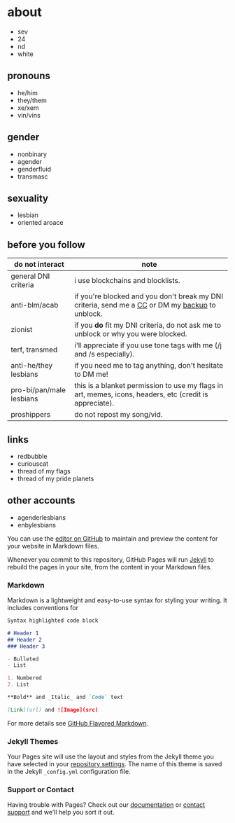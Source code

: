 # about
- sev
- 24
- nd
- white

## pronouns
- he/him
- they/them
- xe/xem
- vin/vins

## gender
- nonbinary
- agender
- genderfluid
- transmasc

## sexuality
- lesbian
- oriented aroace

## before you follow

**do not interact** | **note**
------------ | -------------
general DNI criteria | i use blockchains and blocklists.
anti-blm/acab | if you're blocked and you don't break my DNI criteria, send me a [CC](https://curiouscat.me/theybian) or DM my [backup](https://twitter.com/theybian1) to unblock.
zionist | if you **do** fit my DNI criteria, do not ask me to unblock or why you were blocked.
terf, transmed | i'll appreciate if you use tone tags with me (/j and /s especially).
anti-he/they lesbians | if you need me to tag anything, don't hesitate to DM me!
pro-bi/pan/male lesbians | this is a blanket permission to use my flags in art, memes, icons, headers, etc (credit is appreciate).
proshippers | do not repost my song/vid.

## links
- redbubble
- curiouscat
- thread of my flags
- thread of my pride planets

## other accounts
- agenderlesbians
- enbylesbians

You can use the [editor on GitHub](https://github.com/theybian/pronouns/edit/gh-pages/index.md) to maintain and preview the content for your website in Markdown files.

Whenever you commit to this repository, GitHub Pages will run [Jekyll](https://jekyllrb.com/) to rebuild the pages in your site, from the content in your Markdown files.

### Markdown

Markdown is a lightweight and easy-to-use syntax for styling your writing. It includes conventions for

```markdown
Syntax highlighted code block

# Header 1
## Header 2
### Header 3

- Bulleted
- List

1. Numbered
2. List

**Bold** and _Italic_ and `Code` text

[Link](url) and ![Image](src)
```

For more details see [GitHub Flavored Markdown](https://guides.github.com/features/mastering-markdown/).

### Jekyll Themes

Your Pages site will use the layout and styles from the Jekyll theme you have selected in your [repository settings](https://github.com/theybian/pronouns/settings/pages). The name of this theme is saved in the Jekyll `_config.yml` configuration file.

### Support or Contact

Having trouble with Pages? Check out our [documentation](https://docs.github.com/categories/github-pages-basics/) or [contact support](https://support.github.com/contact) and we’ll help you sort it out.
